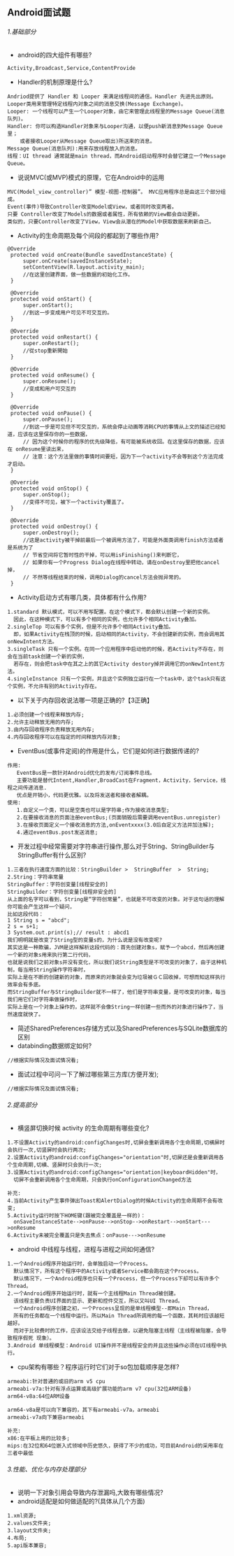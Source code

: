Android面试题
-----
###### 1.基础部分
* android的四大组件有哪些?
```text
Activity,Broadcast,Service,ContentProvide
```
* Handler的机制原理是什么?
```text
Andriod提供了 Handler 和 Looper 来满足线程间的通信。Handler 先进先出原则。
Looper类用来管理特定线程内对象之间的消息交换(Message Exchange)。
Looper: 一个线程可以产生一个Looper对象，由它来管理此线程里的Message Queue(消息队列)。
Handler: 你可以构造Handler对象来与Looper沟通，以便push新消息到Message Queue里；
	或者接收Looper从Message Queue取出)所送来的消息。
Message Queue(消息队列):用来存放线程放入的消息。
线程：UI thread 通常就是main thread，而Android启动程序时会替它建立一个Message Queue。
```
* 说说MVC(或MVP)模式的原理，它在Android中的运用
```text
MVC(Model_view_controller)” 模型-视图-控制器”。 MVC应用程序总是由这三个部分组成。
Event(事件)导致Controller改变Model或View，或者同时改变两者。
只要 Controller改变了Models的数据或者属性，所有依赖的View都会自动更新。
类似的，只要Controller改变了View，View会从潜在的Model中获取数据来刷新自己。
```
* Activity的生命周期及每个间段的都起到了哪些作用?
```text
@Override
 protected void onCreate(Bundle savedInstanceState) {
     super.onCreate(savedInstanceState);
     setContentView(R.layout.activity_main);
     //在这里创建界面，做一些数据的初始化工作。
 }

 @Override
 protected void onStart() {
     super.onStart();
     //到这一步变成用户可见不可交互的。
 }

 @Override
 protected void onRestart() {
     super.onRestart();
     //從stop重新開始
 }

 @Override
 protected void onResume() {
     super.onResume();
     //变成和用户可交互的
 }

 @Override
 protected void onPause() {
     super.onPause();
     //到这一步是可见但不可交互的，系统会停止动画等消耗CPU的事情从上文的描述已经知道，应该在这里保存你的一些数据，
     // 因为这个时候你的程序的优先级降低，有可能被系统收回。在这里保存的数据，应该在 onResume里读出来，
     // 注意：这个方法里做的事情时间要短，因为下一个activity不会等到这个方法完成才启动。
 }

 @Override
 protected void onStop() {
     super.onStop();
     //变得不可见，被下一个activity覆盖了。
 }

 @Override
 protected void onDestroy() {
     super.onDestroy();
     //这是activity被干掉前最后一个被调用方法了，可能是外面类调用finish方法或者是系统为了
     // 节省空间将它暂时性的干掉，可以用isFinishing()来判断它，
     // 如果你有一个Progress Dialog在线程中转动，请在onDestroy里把他cancel掉，
     // 不然等线程结束的时候，调用Dialog的cancel方法会抛异常的。
 }
```
* Activity启动方式有哪几类，具体都有什么作用?
```text
1.standard 默认模式，可以不用写配置。在这个模式下，都会默认创建一个新的实例。
  因此，在这种模式下，可以有多个相同的实例，也允许多个相同Activity叠加。
2.singleTop 可以有多个实例，但是不允许多个相同Activity叠加。
  即，如果Activity在栈顶的时候，启动相同的Activity，不会创建新的实例，而会调用其onNewIntent方法。
3.singleTask 只有一个实例。在同一个应用程序中启动他的时候，若Activity不存在，则会在当前task创建一个新的实例，
  若存在，则会把task中在其之上的其它Activity destory掉并调用它的onNewIntent方法。
4.singleInstance 只有一个实例，并且这个实例独立运行在一个task中，这个task只有这个实例，不允许有别的Activity存在。
```
* 以下关于内存回收说法哪一项是正确的?【3正确】
```text
1.必须创建一个线程来释放内存;
2.允许主动释放无用的内存;
3.由内存回收程序负责释放无用内存;
4.内存回收程序可以在指定的时间释放内存对象;
```
* EventBus(或事件定阅)的作用是什么，它们是如何进行数据传递的?
```text
作用:
   EventBus是一款针对Android优化的发布/订阅事件总线。
   主要功能是替代Intent,Handler,BroadCast在Fragment，Activity，Service，线程之间传递消息.
   优点是开销小，代码更优雅。以及将发送者和接收者解耦。
使用:
   1.自定义一个类，可以是空类也可以是字符串;作为接收消息类型;
   2.在要接收消息的页面注册eventBus;(页面销毁后需要调用eventBus.unregister)
   3.在接收页面定义一个接收消息的方法,onEventxxxx(3.0后自定义方法并加注解);
   4.通过eventBus.post发送消息;
```
* 开发过程中经常需要对字符串进行操作,那么对于String、StringBuilder与StringBuffer有什么区别?
```text
1.三者在执行速度方面的比较：StringBuilder >  StringBuffer  >  String;
2.String：字符串常量
StringBuffer：字符创变量[线程安全的]
StringBuilder：字符创变量[线程非安全的]
从上面的名字可以看到，String是“字符创常量”，也就是不可改变的对象。对于这句话的理解你可能会产生这样一个疑问，
比如这段代码：
1 String s = "abcd";
2 s = s+1;
3 System.out.print(s);// result : abcd1
我们明明就是改变了String型的变量s的，为什么说是没有改变呢? 
其实这是一种欺骗，JVM是这样解析这段代码的：首先创建对象s，赋予一个abcd，然后再创建一个新的对象s用来执行第二行代码，
也就是说我们之前对象s并没有变化，所以我们说String类型是不可改变的对象了，由于这种机制，每当用String操作字符串时，
实际上是在不断的创建新的对象，而原来的对象就会变为垃圾被ＧＣ回收掉，可想而知这样执行效率会有多底。
而StringBuffer与StringBuilder就不一样了，他们是字符串变量，是可改变的对象，每当我们用它们对字符串做操作时，
实际上是在一个对象上操作的，这样就不会像String一样创建一些而外的对象进行操作了，当然速度就快了。
```
* 简述SharedPreferences存储方式以及SharedPreferences与SQLite数据库的区别
* databinding数据绑定如何?
```text
//根据实际情况及面试情况看;
```
* 面试过程中可问一下了解过哪些第三方库(方便开发);
```text
//根据实际情况及面试情况看;
```

###### 2.提高部分
* 横竖屏切换时候 activity 的生命周期有哪些变化?
```text
1.不设置Activity的android:configChanges时,切屏会重新调用各个生命周期,切横屏时会执行一次,切竖屏时会执行两次;
2.设置Activity的android:configChanges="orientation"时,切屏还是会重新调用各个生命周期,切横、竖屏时只会执行一次;
3.设置Activity的android:configChanges="orientation|keyboardHidden"时，
  切屏不会重新调用各个生命周期，只会执行onConfigurationChanged方法

补充:
4.当前Activity产生事件弹出Toast和AlertDialog的时候Activity的生命周期不会有改变;
5.Activity运行时按下HOME键(跟被完全覆盖是一样的)：
  onSaveInstanceState-->onPause-->onStop-->onRestart-->onStart--->onResume
6.Activity未被完全覆盖只是失去焦点：onPause--->onResume
```
* android 中线程与线程，进程与进程之间如何通信?
```text
1.一个Android程序开始运行时，会单独启动一个Process。
  默认情况下，所有这个程序中的Activity或者Service都会跑在这个Process。
  默认情况下，一个Android程序也只有一个Process，但一个Process下却可以有许多个Thread。
2.一个Android程序开始运行时，就有一个主线程Main Thread被创建。
  该线程主要负责UI界面的显示、更新和控件交互，所以又叫UI Thread。
  一个Android程序创建之初，一个Process呈现的是单线程模型--即Main Thread，
  所有的任务都在一个线程中运行。所以Main Thread所调用的每一个函数，其耗时应该越短越好。
  而对于比较费时的工作，应该设法交给子线程去做，以避免阻塞主线程（主线程被阻塞，会导致程序假死 现象）。
3.Android 单线程模型：Android UI操作并不是线程安全的并且这些操作必须在UI线程中执行。
```
* cpu架构有哪些？程序运行时它们对于so包加载顺序是怎样?
```text
armeabi:针对普通的或旧的arm v5 cpu
armeabi-v7a:针对有浮点运算或高级扩展功能的arm v7 cpu(32位ARM设备)
arm64-v8a:64位ARM设备

arm64-v8a是可以向下兼容的，其下有armeabi-v7a，armeabi 
armeabi-v7a向下兼容armeabi

补充:
x86:在平板上用的比较多;
mips:在32位和64位嵌入式领域中历史悠久，获得了不少的成功，可目前Android的采用率在三者中最低
```
###### 3.性能、优化与内存处理部分
* 说明一下对象引用会导致内存泄漏吗,大致有哪些情况?
* android适配是如何做适配的?(具体从几个方面)
```text
1.xml资源;
2.values文件夹;
3.layout文件夹;
4.布局;
5.api版本兼容;
```